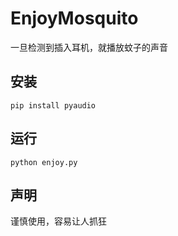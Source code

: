 # EnjoyMosquito
一旦检测到插入耳机，就播放蚊子的声音

## 安装
```
pip install pyaudio
```

## 运行
```
python enjoy.py
```


## 声明
谨慎使用，容易让人抓狂